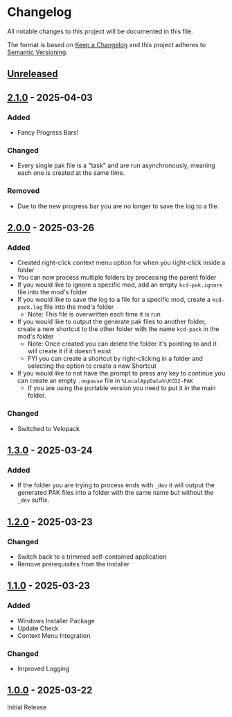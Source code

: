 # Changelog

All notable changes to this project will be documented in this file.

The format is based on [Keep a Changelog](https://keepachangelog.com/)
and this project adheres to [Semantic Versioning](https://semver.org/).

## [Unreleased]

## [2.1.0] - 2025-04-03

### Added

- Fancy Progress Bars!

### Changed

- Every single pak file is a "task" and are run asynchronously, meaning each one is created at the same time.

### Removed

- Due to the new progress bar you are no longer to save the log to a file.

## [2.0.0] - 2025-03-26

### Added

- Created right-click context menu option for when you right-click inside a folder
- You can now process multiple folders by processing the parent folder
- If you would like to ignore a specific mod, add an empty `kcd-pak.ignore` file into the mod's folder
- If you would like to save the log to a file for a specific mod, create a `kcd-pack.log` file into the mod's folder
  - Note: This file is overwritten each time it is run
- If you would like to output the generate pak files to another folder, create a new shortcut to the other folder with the name `kcd-pack` in the mod's folder
  - Note: Once created you can delete the folder it's pointing to and it will create it if it doesn't exist
  - FYI you can create a shortcut by right-clicking in a folder and selecting the option to create a new Shortcut
- If you would like to not have the prompt to press any key to continue you can create an empty `.nopause` file in `%LocalAppData%\KCD2-PAK`
  - If you are using the portable version you need to put it in the main folder.

### Changed

- Switched to Velopack

## [1.3.0] - 2025-03-24

### Added

- If the folder you are trying to process ends with `_dev` it will output the generated PAK files into a folder with the same name but without the `_dev` suffix.

## [1.2.0] - 2025-03-23

### Changed

- Switch back to a trimmed self-contained application
- Remove prerequisites from the installer

## [1.1.0] - 2025-03-23

### Added

- Windows Installer Package
- Update Check
- Context Menu Integration

### Changed

- Improved Logging

## [1.0.0] - 2025-03-22

Initial Release

[Unreleased]: https://github.com/7H3LaughingMan/KCD2-PAK/compare/v2.1.0...HEAD
[2.1.0]: https://github.com/7H3LaughingMan/KCD2-PAK/compare/v2.0.0...v2.1.0
[2.0.0]: https://github.com/7H3LaughingMan/KCD2-PAK/compare/v1.3.0...v2.0.0
[1.3.0]: https://github.com/7H3LaughingMan/KCD2-PAK/compare/v1.2.0...v1.3.0
[1.2.0]: https://github.com/7H3LaughingMan/KCD2-PAK/compare/v1.1.0...v1.2.0
[1.1.0]: https://github.com/7H3LaughingMan/KCD2-PAK/compare/v1.0.0...v1.1.0
[1.0.0]: https://github.com/7H3LaughingMan/KCD2-PAK/releases/tag/v1.0.0
